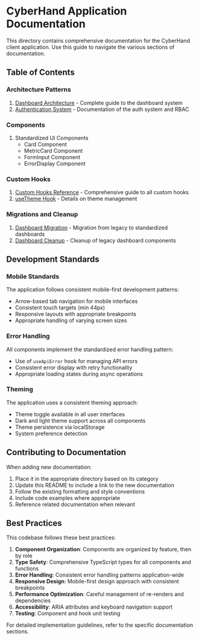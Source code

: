 # CyberHand Application Documentation

This directory contains comprehensive documentation for the CyberHand client application. Use this guide to navigate the various sections of documentation.

## Table of Contents

### Architecture Patterns

1. [Dashboard Architecture](./patterns/DashboardArchitecture.md) - Complete guide to the dashboard system
2. [Authentication System](./patterns/AuthenticationSystem.md) - Documentation of the auth system and RBAC

### Components

1. Standardized UI Components
   - Card Component
   - MetricCard Component
   - FormInput Component
   - ErrorDisplay Component

### Custom Hooks

1. [Custom Hooks Reference](./hooks/CustomHooks.md) - Comprehensive guide to all custom hooks
2. [useTheme Hook](./hooks/useTheme.md) - Details on theme management

### Migrations and Cleanup

1. [Dashboard Migration](./migrations/DashboardMigration.md) - Migration from legacy to standardized dashboards
2. [Dashboard Cleanup](./migrations/DashboardCleanup.md) - Cleanup of legacy dashboard components

## Development Standards

### Mobile Standards

The application follows consistent mobile-first development patterns:

- Arrow-based tab navigation for mobile interfaces
- Consistent touch targets (min 44px)
- Responsive layouts with appropriate breakpoints
- Appropriate handling of varying screen sizes

### Error Handling

All components implement the standardized error handling pattern:

- Use of `useApiError` hook for managing API errors
- Consistent error display with retry functionality
- Appropriate loading states during async operations

### Theming

The application uses a consistent theming approach:

- Theme toggle available in all user interfaces
- Dark and light theme support across all components
- Theme persistence via localStorage
- System preference detection

## Contributing to Documentation

When adding new documentation:

1. Place it in the appropriate directory based on its category
2. Update this README to include a link to the new documentation
3. Follow the existing formatting and style conventions
4. Include code examples where appropriate
5. Reference related documentation when relevant

## Best Practices

This codebase follows these best practices:

1. **Component Organization**: Components are organized by feature, then by role
2. **Type Safety**: Comprehensive TypeScript types for all components and functions
3. **Error Handling**: Consistent error handling patterns application-wide
4. **Responsive Design**: Mobile-first design approach with consistent breakpoints
5. **Performance Optimization**: Careful management of re-renders and dependencies
6. **Accessibility**: ARIA attributes and keyboard navigation support
7. **Testing**: Component and hook unit testing

For detailed implementation guidelines, refer to the specific documentation sections.
